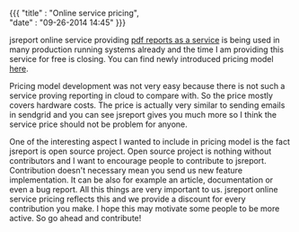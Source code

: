 {{{
    "title"    : "Online service pricing",  
    "date"     : "09-26-2014 14:45"
}}}


jsreport online service providing [pdf reports as a service](https://jsreport.net/online) is being used in many production running systems already and the time I am providing this service for free is closing.  You can find newly introduced pricing model [here](/buy/online).

Pricing model development was not very easy because there is not such a service proving reporting in cloud to compare with. So the price mostly covers hardware costs. The price is actually very similar to sending emails in sendgrid and you can see jsreport gives you much more so I think the service price should not be problem for anyone.

One of the interesting aspect I wanted to include in pricing model is the fact jsreport is open source project. Open source project is nothing without contributors and I want to encourage people to contribute to jsreport. Contribution doesn't necessary mean you send us new feature implementation. It can be also for example an article, documentation or even a bug report. All this things are very important to us. jsreport online service pricing reflects this and we provide a discount for every contribution you make. I hope this may motivate some people to be more active. So go ahead and contribute!